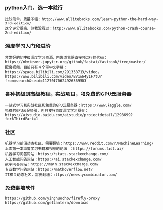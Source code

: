
### python入门，选一本就行
    比较简单，质量不错：http://www.allitebooks.com/learn-python-the-hard-way-3rd-edition/
    这个评分很高，但我没看过：http://www.allitebooks.com/python-crash-course-2nd-edition/


### 深度学习入门和进阶
    非常好的初中级深度学习资源，内嵌浏览器直接可运行的代码：https://nbviewer.jupyter.org/github/fastai/fastbook/tree/master/
    配套视频，目前只有４个带中文字幕：https://space.bilibili.com/291338713/video，https://www.bilibili.com/video/BV1w64y1F7tU?from=search&seid=11270170624926369503


### 各种初级到高级教程，实战项目，和免费的GPU云服务器
    一站式学习和实战社区和免费的GPU云服务器：https://www.kaggle.com/
    免费的GPU云服务器，但只支持百度深度学习框架：https://aistudio.baidu.com/aistudio/projectdetail/1298699?forkThirdPart=1


### 社区
    机器学习前沿动态社区，需要翻墙：https://www.reddit.com/r/MachineLearning/
    上面第一本深度学习书籍和视频的论坛 ：https://forums.fast.ai/
    机器学习问答网站：https://stats.stackexchange.com/
    人工智能问答网站：https://ai.stackexchange.com/
    数学问答网站：https://math.stackexchange.com/
    专业数学问答网站：https://mathoverflow.net/
    IT相关动态社区，需要翻墙：https://news.ycombinator.com/

 
### 免费翻墙软件
    https://github.com/yinghuocho/firefly-proxy
    https://github.com/getlantern/download
 
